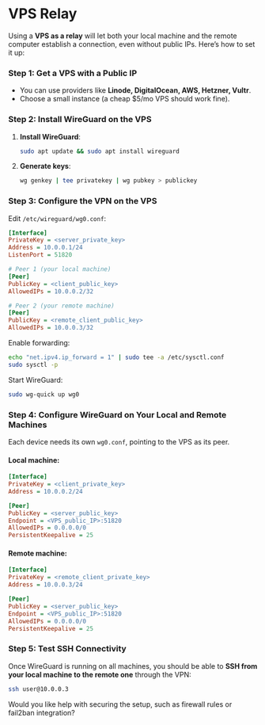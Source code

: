 # VPS Relay

Using a **VPS as a relay** will let both your local machine and the remote computer establish a connection, even without public IPs. Here’s how to set it up:

### **Step 1: Get a VPS with a Public IP**
- You can use providers like **Linode, DigitalOcean, AWS, Hetzner, Vultr**.
- Choose a small instance (a cheap $5/mo VPS should work fine).

### **Step 2: Install WireGuard on the VPS**
1. **Install WireGuard**:
   ```bash
   sudo apt update && sudo apt install wireguard
   ```
2. **Generate keys**:
   ```bash
   wg genkey | tee privatekey | wg pubkey > publickey
   ```

### **Step 3: Configure the VPN on the VPS**
Edit `/etc/wireguard/wg0.conf`:
```ini
[Interface]
PrivateKey = <server_private_key>
Address = 10.0.0.1/24
ListenPort = 51820

# Peer 1 (your local machine)
[Peer]
PublicKey = <client_public_key>
AllowedIPs = 10.0.0.2/32

# Peer 2 (your remote machine)
[Peer]
PublicKey = <remote_client_public_key>
AllowedIPs = 10.0.0.3/32
```
Enable forwarding:
```bash
echo "net.ipv4.ip_forward = 1" | sudo tee -a /etc/sysctl.conf
sudo sysctl -p
```
Start WireGuard:
```bash
sudo wg-quick up wg0
```

### **Step 4: Configure WireGuard on Your Local and Remote Machines**
Each device needs its own `wg0.conf`, pointing to the VPS as its peer.

#### **Local machine:**
```ini
[Interface]
PrivateKey = <client_private_key>
Address = 10.0.0.2/24

[Peer]
PublicKey = <server_public_key>
Endpoint = <VPS_public_IP>:51820
AllowedIPs = 0.0.0.0/0
PersistentKeepalive = 25
```

#### **Remote machine:**
```ini
[Interface]
PrivateKey = <remote_client_private_key>
Address = 10.0.0.3/24

[Peer]
PublicKey = <server_public_key>
Endpoint = <VPS_public_IP>:51820
AllowedIPs = 0.0.0.0/0
PersistentKeepalive = 25
```

### **Step 5: Test SSH Connectivity**
Once WireGuard is running on all machines, you should be able to **SSH from your local machine to the remote one** through the VPN:
```bash
ssh user@10.0.0.3
```

Would you like help with securing the setup, such as firewall rules or fail2ban integration?